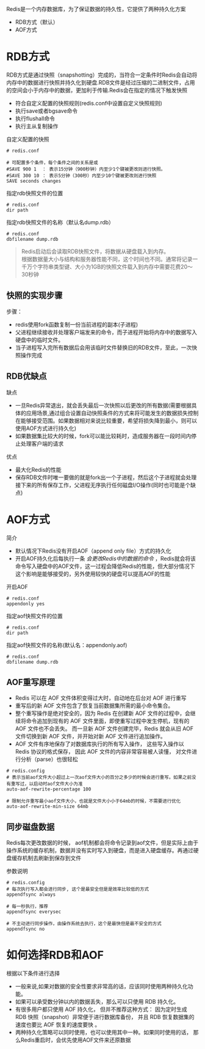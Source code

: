 <!-- Redis持久化方案 -->

Redis是一个内存数据库，为了保证数据的持久性，它提供了两种持久化方案
- RDB方式（默认）
- AOF方式

# RDB方式

RDB方式是通过快照（snapshotting）完成的，当符合一定条件时Redis会自动将内存中的数据进行快照并持久化到硬盘.RDB文件是经过压缩的二进制文件，占用的空间会小于内存中的数据，更加利于传输.Redis会在指定的情况下触发快照
- 符合自定义配置的快照规则(redis.conf中设置自定义快照规则)
- 执行save或者bgsave命令
- 执行flushall命令
- 执行主从复制操作

自定义配置的快照
```
# redis.conf

# 可配置多个条件，每个条件之间的关系是或
#SAVE 900 1  ： 表示15分钟（900秒钟）内至少1个键被更改则进行快照。
#SAVE 300 10 ： 表示5分钟（300秒）内至少10个键被更改则进行快照
SAVE seconds changes
```

指定rdb快照文件的位置
```
# redis.conf
dir path
```

指定rdb快照文件的名称（默认名dump.rdb）
```
# redis.conf
dbfilename dump.rdb
```

>Redis启动后会读取RDB快照文件，将数据从硬盘载入到内存。  
>根据数据量大小与结构和服务器性能不同，这个时间也不同。通常将记录一千万个字符串类型键、大小为1GB的快照文件载入到内存中需要花费20～30秒钟

## 快照的实现步骤

步骤：
- redis使用fork函数复制一份当前进程的副本(子进程)
- 父进程继续接收并处理客户端发来的命令，而子进程开始将内存中的数据写入硬盘中的临时文件。
- 当子进程写入完所有数据后会用该临时文件替换旧的RDB文件，至此，一次快照操作完成

## RDB优缺点

缺点
- 一旦Redis异常退出，就会丢失最后一次快照以后更改的所有数据(需要根据具体的应用场景,通过组合设置自动快照条件的方式来将可能发生的数据损失控制在能够接受范围。如果数据相对来说比较重要，希望将损失降到最小，则可以使用AOF方式进行持久化)
- 如果数据集比较大的时候，fork可以能比较耗时，造成服务器在一段时间内停止处理客户端的请求

优点
- 最大化Redis的性能
- 保存RDB文件时唯一要做的就是fork出一个子进程，然后这个子进程就会处理接下来的所有保存工作，父进程无序执行任何磁盘I/O操作(同时也可能是个缺点)

# AOF方式

简介
- 默认情况下Redis没有开启AOF（append only file）方式的持久化
- 开启AOF持久化后每执行一条 *会更改Redis中的数据的命令* ，Redis就会将该命令写入硬盘中的AOF文件，这一过程会降低Redis的性能，但大部分情况下这个影响是能够接受的，另外使用较快的硬盘可以提高AOF的性能

开启AOF
```
# redis.conf
appendonly yes
```

指定aof快照文件的位置
```
# redis.conf
dir path
```

指定aof快照文件的名称(默认名：appendonly.aof)
```
# redis.conf
dbfilename dump.rdb
```
## AOF重写原理

- Redis 可以在 AOF 文件体积变得过大时，自动地在后台对 AOF 进行重写
- 重写后的新 AOF 文件包含了恢复当前数据集所需的最小命令集合。 
- 整个重写操作是绝对安全的，因为 Redis 在创建新 AOF 文件的过程中，会继续将命令追加到现有的 AOF 文件里面，即使重写过程中发生停机，现有的 AOF 文件也不会丢失。 而一旦新 AOF 文件创建完毕，Redis 就会从旧 AOF 文件切换到新 AOF 文件，并开始对新 AOF 文件进行追加操作。
- AOF 文件有序地保存了对数据库执行的所有写入操作， 这些写入操作以 Redis 协议的格式保存， 因此 AOF 文件的内容非常容易被人读懂， 对文件进行分析（parse）也很轻松


```
# redis.config
# 表示当前aof文件大小超过上一次aof文件大小的百分之多少的时候会进行重写。如果之前没有重写过，以启动时aof文件大小为准
auto-aof-rewrite-percentage 100  

# 限制允许重写最小aof文件大小，也就是文件大小小于64mb的时候，不需要进行优化
auto-aof-rewrite-min-size 64mb   

```

## 同步磁盘数据

Redis每次更改数据的时候， aof机制都会将命令记录到aof文件，但是实际上由于操作系统的缓存机制，数据并没有实时写入到硬盘，而是进入硬盘缓存。再通过硬盘缓存机制去刷新到保存到文件

参数说明
```
# redis.config
# 每次执行写入都会进行同步, 这个是最安全但是是效率比较低的方式 
appendfsync always  

# 每一秒执行，推荐
appendfsync everysec   

# 不主动进行同步操作，由操作系统去执行，这个是最快但是最不安全的方式
appendfsync no  

```

# 如何选择RDB和AOF

根据以下条件进行选择
- 一般来说,如果对数据的安全性要求非常高的话，应该同时使用两种持久化功能。
- 如果可以承受数分钟以内的数据丢失，那么可以只使用 RDB 持久化。
- 有很多用户都只使用 AOF 持久化， 但并不推荐这种方式： 因为定时生成 RDB 快照（snapshot）非常便于进行数据库备份， 并且 RDB 恢复数据集的速度也要比 AOF 恢复的速度要快 。
- 两种持久化策略可以同时使用，也可以使用其中一种。如果同时使用的话， 那么Redis重启时，会优先使用AOF文件来还原数据

